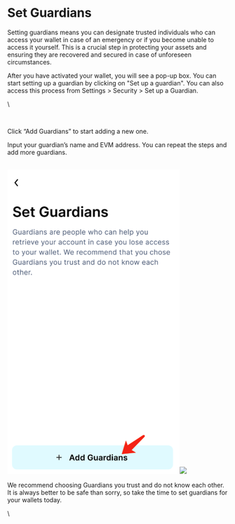 # Set Guardians

Setting guardians means you can designate trusted individuals who can access your wallet in case of an emergency or if you become unable to access it yourself. This is a crucial step in protecting your assets and ensuring they are recovered and secured in case of unforeseen circumstances.

After you have activated your wallet, you will see a pop-up box. You can start setting up a guardian by clicking on "Set up a guardian". You can also access this process from Settings > Security > Set up a Guardian.

\


<figure><img src="https://lh4.googleusercontent.com/MkLrT-_5DWRe80FmcJn9q0O8Mq6YrEDXck7Q_Fd7MbUWQhx2eEzjXwk65VQmEi--fnN2pO-t39mLVrJLf9NREAR3GcNLUxJCMIA1VegprrYO2F9p8NgWFPL6OLs0Aoe18Kh6B0V9w4UTncLtgEBRmt8" alt=""><figcaption></figcaption></figure>

Click “Add Guardians” to start adding a new one.

Input your guardian’s name and EVM address. You can repeat the steps and add more guardians.

\
![](<../.gitbook/assets/image (2) (1).png>)![](https://lh3.googleusercontent.com/7v9d6k54MdfcXqpIDHQVoI1Pkv2GSE1\_H8m-JnDxvuNoHp5jIVfcdTsNCe\_Sg1LSk3xNumclGH3kQ\_9NGfj8Nubsw4wuB53mSqRtQUSRzCUjOfPRIbBfqtS\_psNutmUUWUzYUNxyLxKN7R-pEwB7KAo)

We recommend choosing Guardians you trust and do not know each other. It is always better to be safe than sorry, so take the time to set guardians for your wallets today.&#x20;

\


